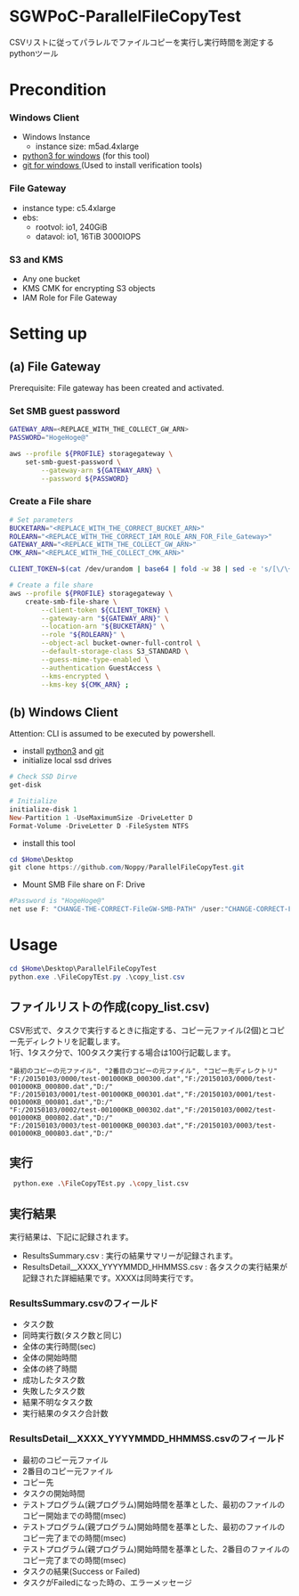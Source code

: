 # SGWPoC-ParallelFileCopyTest
CSVリストに従ってパラレルでファイルコピーを実行し実行時間を測定するpythonツール
# Precondition
### Windows Client
- Windows Instance
    - instance size: m5ad.4xlarge
- [python3 for windows](https://www.python.org/downloads/windows/) (for this tool)
- [git for windows ](https://gitforwindows.org/) (Used to install verification tools)
### File Gateway
- instance type: c5.4xlarge
- ebs:
    - rootvol: io1, 240GiB
    - datavol: io1, 16TiB 3000IOPS
### S3 and KMS
- Any one bucket
- KMS CMK for encrypting S3 objects
- IAM Role for File Gateway

# Setting up
## (a) File Gateway
Prerequisite: File gateway has been created and activated.
### Set SMB guest password
```sh
GATEWAY_ARN=<REPLACE_WITH_THE_COLLECT_GW_ARN>
PASSWORD="HogeHoge@"

aws --profile ${PROFILE} storagegateway \
    set-smb-guest-password \
        --gateway-arn ${GATEWAY_ARN} \
        --password ${PASSWORD}
```
### Create a File share
```sh
# Set parameters
BUCKETARN="<REPLACE_WITH_THE_CORRECT_BUCKET_ARN>"
ROLEARN="<REPLACE_WITH_THE_CORRECT_IAM_ROLE_ARN_FOR_File_Gateway>"
GATEWAY_ARN="<REPLACE_WITH_THE_COLLECT_GW_ARN>"
CMK_ARN="<REPLACE_WITH_THE_COLLECT_CMK_ARN>"

CLIENT_TOKEN=$(cat /dev/urandom | base64 | fold -w 38 | sed -e 's/[\/\+\=]/0/g' | head -n 1)

# Create a file share
aws --profile ${PROFILE} storagegateway \
    create-smb-file-share \
        --client-token ${CLIENT_TOKEN} \
        --gateway-arn "${GATEWAY_ARN}" \
        --location-arn "${BUCKETARN}" \
        --role "${ROLEARN}" \
        --object-acl bucket-owner-full-control \
        --default-storage-class S3_STANDARD \
        --guess-mime-type-enabled \
        --authentication GuestAccess \
        --kms-encrypted \
        --kms-key ${CMK_ARN} ;
```
## (b) Windows Client
Attention: CLI is assumed to be executed by powershell.
- install [python3](https://www.python.org/downloads/windows/) and [git](https://gitforwindows.org/)
- initialize local ssd drives
```PowerShell
# Check SSD Dirve
get-disk

# Initialize
initialize-disk 1
New-Partition 1 -UseMaximumSize -DriveLetter D
Format-Volume -DriveLetter D -FileSystem NTFS

```
- install this tool
```PowerShell
cd $Home\Desktop
git clone https://github.com/Noppy/ParallelFileCopyTest.git
```
- Mount SMB File share on F: Drive
```PowerShell
#Password is "HogeHoge@"
net use F: "CHANGE-THE-CORRECT-FileGW-SMB-PATH" /user:"CHANGE-CORRECT-FGW-ID\smbguest"
```

# Usage

```powershell
cd $Home\Desktop\ParallelFileCopyTest
python.exe .\FileCopyTEst.py .\copy_list.csv
```

## ファイルリストの作成(copy_list.csv)
CSV形式で、タスクで実行するときに指定する、コピー元ファイル(2個)とコピー先ディレクトリを記載します。  
1行、1タスク分で、100タスク実行する場合は100行記載します。
```
"最初のコピーの元ファイル", "2番目のコピーの元ファイル", "コピー先ディレクトリ"
"F:/20150103/0000/test-001000KB_000300.dat","F:/20150103/0000/test-001000KB_000800.dat","D:/"
"F:/20150103/0001/test-001000KB_000301.dat","F:/20150103/0001/test-001000KB_000801.dat","D:/"
"F:/20150103/0002/test-001000KB_000302.dat","F:/20150103/0002/test-001000KB_000802.dat","D:/"
"F:/20150103/0003/test-001000KB_000303.dat","F:/20150103/0003/test-001000KB_000803.dat","D:/"
```

## 実行
```sh
 python.exe .\FileCopyTEst.py .\copy_list.csv
 ```

## 実行結果
実行結果は、下記に記録されます。
- ResultsSummary.csv : 実行の結果サマリーが記録されます。
- ResultsDetail__XXXX_YYYYMMDD_HHMMSS.csv : 各タスクの実行結果が記録された詳細結果です。XXXXは同時実行です。

### ResultsSummary.csvのフィールド
- タスク数
- 同時実行数(タスク数と同じ)
- 全体の実行時間(sec)
- 全体の開始時間
- 全体の終了時間
- 成功したタスク数
- 失敗したタスク数
- 結果不明なタスク数
- 実行結果のタスク合計数

### ResultsDetail__XXXX_YYYYMMDD_HHMMSS.csvのフィールド
- 最初のコピー元ファイル
- 2番目のコピー元ファイル
- コピー先
- タスクの開始時間
- テストプログラム(親プログラム)開始時間を基準とした、最初のファイルのコピー開始までの時間(msec)
- テストプログラム(親プログラム)開始時間を基準とした、最初のファイルのコピー完了までの時間(msec)
- テストプログラム(親プログラム)開始時間を基準とした、2番目のファイルのコピー完了までの時間(msec)
- タスクの結果(Success or Failed)
- タスクがFailedになった時の、エラーメッセージ
